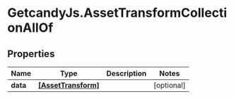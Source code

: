 # GetcandyJs.AssetTransformCollectionAllOf

## Properties

Name | Type | Description | Notes
------------ | ------------- | ------------- | -------------
**data** | [**[AssetTransform]**](AssetTransform.md) |  | [optional] 


